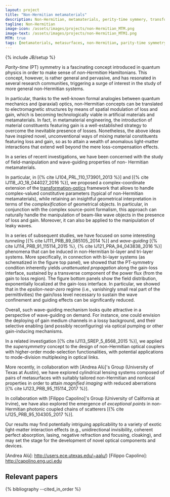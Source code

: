 ```yaml
---
layout: project
title: "Non-Hermitian metamaterials"
description: Non-Hermitian, metamaterials, perity-time symmery, transformation optics, beams, leaky waves
tagline: Non-Hermitian
image-icon: /assets/images/projects/non-Hermitian_MTM.png
image-text: /assets/images/projects/non-Hermitian_MTM1.png
MTM: true
tags: [metamaterials, metasurfaces, non-Hermitian, parity-time symmetry, transformation optics, beams, leaky waves]
---
```

{% include JB/setup %}

*Parity-time* (PT) symmetry is a fascinating concept introduced in quantum physics in order to make sense of *non-Hermitian* Hamiltonians.
This concept, however, is rather general and pervasive, and has resonated in several research communities, triggering a surge of interest
in the study of more general non-Hermitian systems. 

In particular, thanks to the well-known formal analogies between quantum mechanics and (paraxial) optics,
non-Hermitian concepts can be translated to electromagnetic structures by means
of spatial modulation of loss and gain, which is becoming technologically viable
in artificial materials and metamaterials. In fact, in metamaterial engineering, the
introduction of material constituents featuring gain is a well-established strategy
to overcome the inevitable presence of losses. Nonetheless, the above ideas have
inspired novel, unconventional ways of mixing material constituents featuring loss
and gain, so as to attain a wealth of anomalous light-matter interactions that extend
well beyond the mere loss-compensation effects.

In a series of recent investigations, we have been concerned
with the study of field-manipulation and wave-guiding properties of non-
Hermitian metamaterials.

In particular, in [{% cite IJ104_PRL_110_173901_2013 %}] and [{% cite IJ118_JO_18_044027_2016 %}], 
we proposed a complex-coordinate extension of the [transformation-optics] framework that allows to handle complex-valued constitutive parameters
(typical of non-Hermitian metamaterials), while retaining an insightful geometrical
interpretation in terms of the *complexification* of geometrical objects.
In particular, in conjunction with the complex source-point formalism, this approach can naturally handle
the manipulation of beam-like wave objects in the presence of loss and gain. Moreover,
it can also be applied to the manipulation of leaky waves.

In a series of subsequent studies, we have focused on some interesting *tunneling* [{% cite IJ111_PRB_89_085105_2014 %}] and 
*wave-guiding* [{% cite IJ114_PRB_91_115114_2015 %}, {% cite IJ121_PRA_94_043838_2016 %}] phenomena that can be 
induced in non-Hermitian bi-layer and tri-layer systems.
More specifically, in connection with bi-layer systems (as schematized in the figure top panel), we showed that the PT-symmetry condition
inherently yields *unattenuated propagation* along the gain-loss interface, sustained
by a transverse component of the power flux (from the gain to loss region).
The figure bottom panels show the field distribution, exponentially localized at the gain-loss interface.
In particular, we showed that in the *epsilon-near-zero* regime (i.e., vanishingly small real part of the permittivities)
the gain/loss level necessary to sustain the wave confinement and guiding effects can
be significantly reduced.

Overall, such wave-guiding mechanism looks quite attractive in a perspective of
wave-guiding on demand. For instance, one could envision the deploying of gain medium
channels in a lossy background, and their selective enabling (and possibly
reconfiguring) via optical pumping or other gain-inducing mechanisms.

In a related investigation [{% cite IJ113_SREP_5_8568_2015 %}], 
we applied the *supersymmetry* concept to the design of non-Hermitian optical couplers with 
higher-order mode-selection functionalities, 
with potential applications to mode-division multiplexing in optical links.

More recently, in collaboration with [Andrea Alù]'s Group (University of Texas at Austin),
we have explored cylindrical lensing systems composed of pairs of metasurfaces with suitably tailored non-Hermitian
and nonlocal properties in order to attain *magnified
imaging* with reduced aberrations [{% cite IJ123_PRB_95_115114_2017 %}].

In collaboration with [Filippo Capolino]'s Group (University of California at Irvine), we have
also explored the emergence of *exceptional points* in non-Hermitian photonic coupled chains of scatterers 
[{% cite IJ125_PRB_95_104305_2017 %}]. 

Our results may find potentially intriguing applicability to a variety of exotic
light-matter interaction effects (e.g., unidirectional invisibility, coherent
perfect absorption, lasing, negative refraction and focusing, cloaking), and may set the stage for the development of novel
optical components and devices.

[transformation-optics]: /projects/TO-MTM
[Andrea Alù]: http://users.ece.utexas.edu/~aalu/)
[Filippo Capolino]: http://capolino.eng.uci.edu

## Relevant papers
{% bibliography --cited_in_order %}